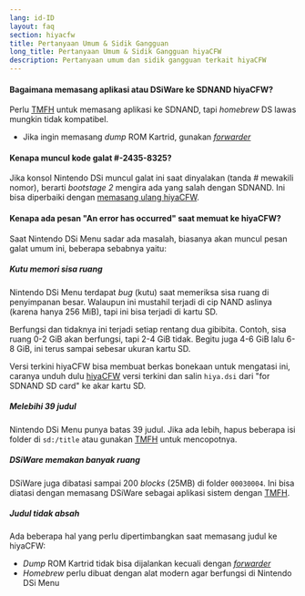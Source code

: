 ```yaml
---
lang: id-ID
layout: faq
section: hiyacfw
title: Pertanyaan Umum & Sidik Gangguan
long_title: Pertanyaan Umum & Sidik Gangguan hiyaCFW
description: Pertanyaan umum dan sidik gangguan terkait hiyaCFW
---
```


#### Bagaimana memasang aplikasi atau DSiWare ke SDNAND hiyaCFW?
Perlu [TMFH](https://github.com/JeffRuLz/TMFH/releases/latest) untuk memasang aplikasi ke SDNAND, tapi *homebrew* DS lawas mungkin tidak kompatibel.
- Jika ingin memasang *dump* ROM Kartrid, gunakan [*forwarder*](../ds-index/forwarders)

#### Kenapa muncul kode galat #-2435-8325?
Jika konsol Nintendo DSi muncul galat ini saat dinyalakan (tanda # mewakili nomor), berarti *bootstage 2* mengira ada yang salah dengan SDNAND. Ini bisa diperbaiki dengan [memasang ulang hiyaCFW](installing).

#### Kenapa ada pesan "An error has occurred" saat memuat ke hiyaCFW?
Saat Nintendo DSi Menu sadar ada masalah, biasanya akan muncul pesan galat umum ini, beberapa sebabnya yaitu:

##### Kutu memori sisa ruang
Nintendo DSi Menu terdapat *bug* (kutu) saat memeriksa sisa ruang di penyimpanan besar. Walaupun ini mustahil terjadi di cip NAND aslinya (karena hanya 256 MiB), tapi ini bisa terjadi di kartu SD.

Berfungsi dan tidaknya ini terjadi setiap rentang dua gibibita. Contoh, sisa ruang 0-2 GiB akan berfungsi, tapi 2-4 GiB tidak. Begitu juga 4-6 GiB lalu 6-8 GiB, ini terus sampai sebesar ukuran kartu SD.

Versi terkini hiyaCFW bisa membuat berkas bonekaan untuk mengatasi ini, caranya unduh dulu [hiyaCFW](https://github.com/RocketRobz/hiyaCFW/releases/latest/download/hiyaCFW.7z) versi terkini dan salin `hiya.dsi` dari "for SDNAND SD card" ke akar kartu SD.

##### Melebihi 39 judul
Nintendo DSi Menu punya batas 39 judul. Jika ada lebih, hapus beberapa isi folder di `sd:/title` atau gunakan [TMFH](https://github.com/JeffRuLz/TMFH/releases/latest) untuk mencopotnya.

##### DSiWare memakan banyak ruang
DSiWare juga dibatasi sampai 200 *blocks* (25MB) di folder `00030004`. Ini bisa diatasi dengan memasang DSiWare sebagai aplikasi sistem dengan [TMFH](https://github.com/JeffRuLz/TMFH/releases/latest).

##### Judul tidak absah
Ada beberapa hal yang perlu dipertimbangkan saat memasang judul ke hiyaCFW:
- *Dump* ROM Kartrid tidak bisa dijalankan kecuali dengan [*forwarder*](../ds-index/forwarders)
- *Homebrew* perlu dibuat dengan alat modern agar berfungsi di Nintendo DSi Menu
